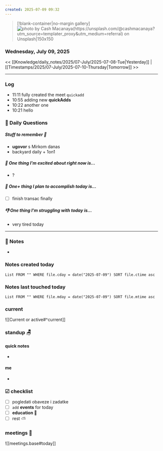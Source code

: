 ```yaml
---
created: 2025-07-09 09:32
---
```

> [!blank-container|no-margin gallery] 
>![photo by Cash Macanaya(https://unsplash.com/@cashmacanaya?utm_source=templater_proxy&utm_medium=referral) on Unsplash|150x150](https://images.unsplash.com/photo-1693495430456-25c0a37ec5dc?crop=entropy&cs=srgb&fm=jpg&ixid=M3w2NDU1OTF8MHwxfHJhbmRvbXx8fHx8fHx8fDE3NTIwNDYzNTV8&ixlib=rb-4.1.0&q=85)

### Wednesday, July 09, 2025

<< [[Knowledge/daily_notes/2025/07-July/2025-07-08-Tue|Yesterday]] | [[Timestamps/2025/07-July/2025-07-10-Thursday|Tomorrow]] >>
___
### Log
- 11:11 fully created the meet `quickadd`
- 10:55 adding new **quickAdds**
- 10:22 another one
- 10:21 hello

### 📅 Daily Questions

##### Stuff to remember 📝
- **ugovor** s Mirkom danas
- backyard daily + 1on1

##### 🙌 **One thing I'm excited about right now is...**
- ?

##### 🚀 **One+ thing I plan to accomplish today is...**
- [ ] finish transac finally

##### 👎 **One thing I'm struggling with today is...**
- very tired today

---
### 📝 Notes
- 

### Notes created today
```dataview
List FROM "" WHERE file.cday = date("2025-07-09") SORT file.ctime asc
```

### Notes last touched today
```dataview
List FROM "" WHERE file.mday = date("2025-07-09") SORT file.mtime asc
`````
### **current**
![[Current or active#^current]]

### **standup** 🪑

#### quick notes
- 
#### me 
- 

### ☑ checklist
- [ ] pogledati  obaveze i zadatke
- [ ] `add` **events** for today
- [ ] **education 🎒**
- [ ] rest ⛅ 

### meetings 🤝

![[meetings.base#today]]

